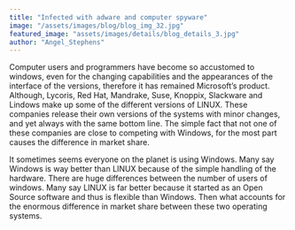```yaml
---
title: "Infected with adware and computer spyware"
image: "/assets/images/blog/blog_img_32.jpg"
featured_image: "assets/images/details/blog_details_3.jpg"
author: "Angel_Stephens"
---
```


Computer users and programmers have become so accustomed to windows, even for the changing capabilities and the appearances of the interface of the versions, therefore it has remained Microsoft’s product. Although, Lycoris, Red Hat, Mandrake, Suse, Knoppix, Slackware and Lindows make up some of the different versions of LINUX. These companies release their own versions of the systems with minor changes, and yet always with the same bottom line. The simple fact that not one of these companies are close to competing with Windows, for the most part causes the difference in market share.

It sometimes seems everyone on the planet is using Windows. Many say Windows is way better than LINUX because of the simple handling of the hardware. There are huge differences between the number of users of windows. Many say LINUX is far better because it started as an Open Source software and thus is flexible than Windows. Then what accounts for the enormous difference in market share between these two operating systems.